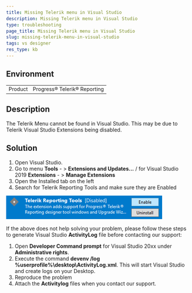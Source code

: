 ```yaml
---
title: Missing Telerik menu in Visual Studio
description: Missing Telerik menu in Visual Studio
type: troubleshooting
page_title: Missing Telerik menu in Visual Studio
slug: missing-telerik-menu-in-visual-studio
tags: vs designer
res_type: kb
---
```


## Environment
<table>
	<tr>
		<td>Product</td>
		<td>Progress® Telerik® Reporting</td>
	</tr>
</table>


## Description
The Telerik Menu cannot be found in Visual Studio. This may be due to Telerik Visual Studio Extensions being disabled. 

## Solution
1.	Open Visual Studio. 
2.	Go to menu __Tools__ - > __Extensions and Updates...__ / for Visual Studio 2019 __Extensions__ - > __Manage Extensions__ 
3.	Open the Installed tab on the left 
4.	Search for Telerik Reporting Tools and make sure they are Enabled 

![Enable Telerik Reporting Tools in Visual Studio](resources/vsextensions-disabled.png "Enable Telerik Reporting Tools in Visual Studio")

If the above does not help solving your problem, please follow these steps to generate Visual Studio __ActivityLog__ file before contacting our support: 
1.	Open __Developer Command prompt__ for Visual Studio 20xx under __Administrative rights__. 
2.	Execute the command __devenv /log %userprofile%\desktop\ActivityLog.xml__. This will start Visual Studio and create logs on your Desktop. 
3.	Reproduce the problem 
4.	Attach the __Activitylog__ files when you contact our support.  

